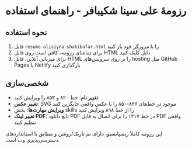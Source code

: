 # رزومهٔ علی سینا شکیبافر - راهنمای استفاده

## نحوه استفاده

1. فایل `resume-alisiyna-shakibafar.html` را با مرورگر خود باز کنید
2. برای تماشای رزومه، کافی است روی فایل HTML دابل کلیک کنید
3. برای میزبانی آنلاین، فایل HTML را بر روی سرویس‌های hosting مثل GitHub Pages یا Netlify بارگذاری کنید

## شخصی‌سازی

- **تغییر نام**: خط ۸۲۰ و ۸۵۳ را ویرایش کنید
- **تغییر عکس**: SVG موجود در خط‌های ۸۴۶-۸۵۰ را با عکس واقعی جایگزین کنید  
- **ویرایش مهارت‌ها**: بخش skills را از خط ۸۹۸ ویرایش کنید
- **تغییر لینک PDF**: تابع دانلود PDF در خط ۱۴۱۷ را برای اتصال به فایل PDF واقعی تنظیم کنید

این رزومه کاملاً ریسپانسیو، دارای تم تاریک/روشن و مطابق با استانداردهای دسترسی‌پذیری وب است.